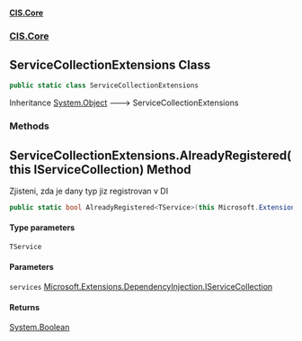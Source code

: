 #### [CIS.Core](index.md 'index')
### [CIS.Core](CIS.Core.md 'CIS.Core')

## ServiceCollectionExtensions Class

```csharp
public static class ServiceCollectionExtensions
```

Inheritance [System.Object](https://docs.microsoft.com/en-us/dotnet/api/System.Object 'System.Object') &#129106; ServiceCollectionExtensions
### Methods

<a name='CIS.Core.ServiceCollectionExtensions.AlreadyRegistered_TService_(thisMicrosoft.Extensions.DependencyInjection.IServiceCollection)'></a>

## ServiceCollectionExtensions.AlreadyRegistered<TService>(this IServiceCollection) Method

Zjisteni, zda je dany typ jiz registrovan v DI

```csharp
public static bool AlreadyRegistered<TService>(this Microsoft.Extensions.DependencyInjection.IServiceCollection services);
```
#### Type parameters

<a name='CIS.Core.ServiceCollectionExtensions.AlreadyRegistered_TService_(thisMicrosoft.Extensions.DependencyInjection.IServiceCollection).TService'></a>

`TService`
#### Parameters

<a name='CIS.Core.ServiceCollectionExtensions.AlreadyRegistered_TService_(thisMicrosoft.Extensions.DependencyInjection.IServiceCollection).services'></a>

`services` [Microsoft.Extensions.DependencyInjection.IServiceCollection](https://docs.microsoft.com/en-us/dotnet/api/Microsoft.Extensions.DependencyInjection.IServiceCollection 'Microsoft.Extensions.DependencyInjection.IServiceCollection')

#### Returns
[System.Boolean](https://docs.microsoft.com/en-us/dotnet/api/System.Boolean 'System.Boolean')